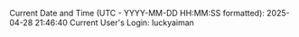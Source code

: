 Current Date and Time (UTC - YYYY-MM-DD HH:MM:SS formatted): 2025-04-28 21:46:40
Current User's Login: luckyaiman
